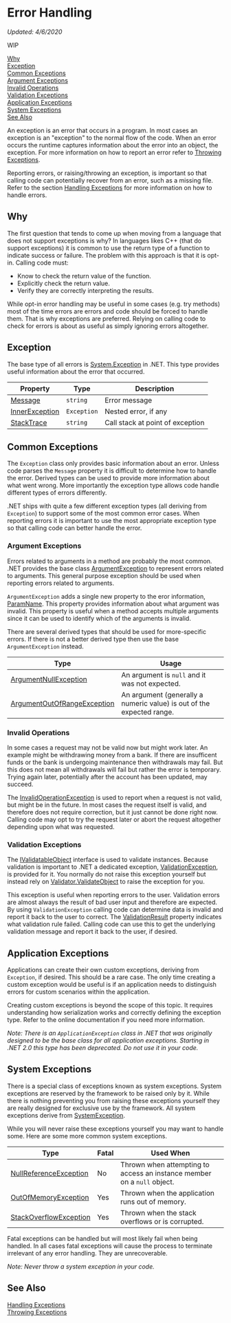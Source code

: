 # Error Handling
*Updated: 4/6/2020*

WIP 

[Why](#why) \
[Exception](#exception) \
[Common Exceptions](#common-exceptions) \
[Argument Exceptions](#argument-exceptions) \
[Invalid Operations](#invalid-operations) \
[Validation Exceptions](#validation-exceptions) \
[Application Exceptions](#custom-exceptions) \
[System Exceptions](#system-exceptions) \
[See Also](#see-also)

An exception is an error that occurs in a program. In most cases an exception is an "exception" to the normal flow of the code. When an error occurs the runtime captures information about the error into an object, the exception. For more information on how to report an error refer to [Throwing Exceptions](throwing-exceptions.md). 

Reporting errors, or raising/throwing an exception, is important so that calling code can potentially recover from an error, such as a missing file. Refer to the section [Handling Exceptions](handling-exceptions.md) for more information on how to handle errors.

## Why

The first question that tends to come up when moving from a language that does not support exceptions is why? In languages likes C++ (that do support exceptions) it is common to use the return type of a function to indicate success or failure. The problem with this approach is that it is opt-in. Calling code must:

- Know to check the return value of the function.
- Explicitly check the return value.
- Verify they are correctly interpreting the results.

While opt-in error handling may be useful in some cases (e.g. try methods) most of the time errors are errors and code should be forced to handle them. That is why exceptions are preferred. Relying on calling code to check for errors is about as useful as simply ignoring errors altogether. 

## Exception

The base type of all errors is [System.Exception](https://docs.microsoft.com/en-us/dotnet/api/system.exception) in .NET. This type provides useful information about the error that occurred.

| Property | Type | Description |
| - | - | - |
| [Message](https://docs.microsoft.com/en-us/dotnet/api/system.exception.message) | `string` | Error message |
| [InnerException](https://docs.microsoft.com/en-us/dotnet/api/system.exception.innerexception) | `Exception` | Nested error, if any |
| [StackTrace](https://docs.microsoft.com/en-us/dotnet/api/system.exception.stacktrace) | `string` | Call stack at point of exception |

## Common Exceptions

The `Exception` class only provides basic information about an error. Unless code parses the `Message` property it is difficult to determine how to handle the error. Derived types can be used to provide more information about what went wrong. More importantly the exception type allows code handle different types of errors differently.

.NET ships with quite a few different exception types (all deriving from `Exception`) to support some of the most common error cases. When reporting errors it is important to use the most appropriate exception type so that calling code can better handle the error.

### Argument Exceptions

Errors related to arguments in a method are probably the most common. .NET provides the base class [ArgumentException](https://docs.microsoft.com/en-us/dotnet/api/system.argumentexception) to represent errors related to arguments. This general purpose exception should be used when reporting errors related to arguments.

`ArgumentException` adds a single new property to the eror information, [ParamName](https://docs.microsoft.com/en-us/dotnet/api/system.argumentexception.paramname). This property provides information about what argument was invalid. This property is useful when a method accepts multiple arguments since it can be used to identify which of the arguments is invalid. 

There are several derived types that should be used for more-specific errors. If there is not a better derived type then use the base `ArgumentException` instead.

| Type | Usage |
| - | - |
| [ArgumentNullException](https://docs.microsoft.com/en-us/dotnet/api/system.argumentnullexception) | An argument is `null` and it was not expected. |
| [ArgumentOutOfRangeException](https://docs.microsoft.com/en-us/dotnet/api/system.argumentoutofrangeexception) | An argument (generally a numeric value) is out of the expected range. | 

### Invalid Operations

In some cases a request may not be valid now but might work later. An example might be withdrawing money from a bank. If there are insufficent funds or the bank is undergoing maintenance then withdrawals may fail. But this does not mean all withdrawals will fail but rather the error is temporary. Trying again later, potentially after the account has been updated, may succeed. 

The [InvalidOperationException](https://docs.microsoft.com/en-us/dotnet/api/system.invalidoperationexception) is used to report when a request is not valid, but might be in the future. In most cases the request itself is valid, and therefore does not require correction, but it just cannot be done right now. Calling code may opt to try the request later or abort the request altogether depending upon what was requested.

### Validation Exceptions

The [IValidatableObject](https://docs.microsoft.com/en-us/dotnet/api/system.componentmodel.dataannotations.ivalidatableobject) interface is used to validate instances. Because validation is important to .NET a dedicated exception, [ValidationException](https://docs.microsoft.com/en-us/dotnet/api/system.componentmodel.dataannotations.validationexception), is provided for it. You normally do not raise this exception yourself but instead rely on [Validator.ValidateObject](https://docs.microsoft.com/en-us/dotnet/api/system.componentmodel.dataannotations.validator.validateobject) to raise the exception for you.

This exception is useful when reporting errors to the user. Validation errors are almost always the result of bad user input and therefore are expected. By using `ValidationException` calling code can determine data is invalid and report it back to the user to correct. The [ValidationResult](https://docs.microsoft.com/en-us/dotnet/api/system.componentmodel.dataannotations.validationexception.validationresult) property indicates what validation rule failed. Calling code can use this to get the underlying validation message and report it back to the user, if desired.

## Application Exceptions

Applications can create their own custom exceptions, deriving from `Exception`, if desired. This should be a rare case. The only time creating a custom exception would be useful is if an application needs to distinguish errors for custom scenarios within the application.

Creating custom exceptions is beyond the scope of this topic. It requires understanding how serialization works and correctly defining the exception type. Refer to the online documentation if you need more information.

*Note: There is an `ApplicationException` class in .NET that was originally designed to be the base class for all application exceptions. Starting in .NET 2.0 this type has been deprecated. Do not use it in your code.* 

## System Exceptions

There is a special class of exceptions known as system exceptions. System exceptions are reserved by the framework to be raised only by it. While there is nothing preventing you from raising these exceptions yourself they are really designed for exclusive use by the framework. All system exceptions derive from [SystemException](https://docs.microsoft.com/en-us/dotnet/api/system.systemexception).

While you will never raise these exceptions yourself you may want to handle some. Here are some more common system exceptions.

| Type | Fatal | Used When |
| - | - | - |
| [NullReferenceException]() | No | Thrown when attempting to access an instance member on a `null` object. |
| [OutOfMemoryException]() | Yes | Thrown when the application runs out of memory. |
| [StackOverflowException]() | Yes | Thrown when the stack overflows or is corrupted. |

Fatal exceptions can be handled but will most likely fail when being handled. In all cases fatal exceptions will cause the process to terminate irrelevant of any error handling. They are unrecoverable.

*Note: Never throw a system exception in your code.*

## See Also

[Handling Exceptions](handling-exceptions.md) \
[Throwing Exceptions](throwing-exceptions.md)